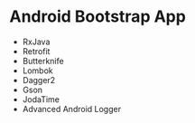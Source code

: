 # Android Bootstrap App

* RxJava
* Retrofit
* Butterknife
* Lombok
* Dagger2
* Gson
* JodaTime
* Advanced Android Logger
